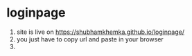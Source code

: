 # loginpage

1. site is live on https://shubhamkhemka.github.io/loginpage/
2. you just have to copy url and paste in your browser
3.
